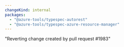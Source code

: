 ```yaml
---
changeKind: internal
packages:
  - "@azure-tools/typespec-autorest"
  - "@azure-tools/typespec-azure-resource-manager"
---
```


"Reverting change created by pull request #1983"
